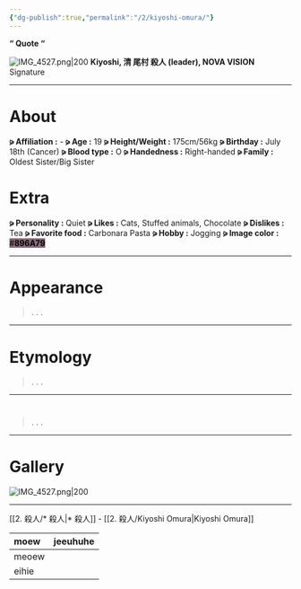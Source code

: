 ```yaml
---
{"dg-publish":true,"permalink":"/2/kiyoshi-omura/"}
---
```



**“ Quote “**

![IMG_4527.png|200](/img/user/%E2%80%94%E2%80%94%E2%80%94%E2%80%94%E2%80%94%E2%80%94%E2%80%94%E2%80%94%E2%80%94/IMG_4527.png)
**Kiyoshi, 清 尾村
殺人 (leader), NOVA VISION**
Signature

***

# About

**⪩ Affiliation :** -
**⪩ Age :** 19
**⪩ Height/Weight :** 175cm/56kg
**⪩ Birthday :** July 18th (Cancer)
**⪩ Blood type :** O
**⪩ Handedness :** Right-handed
**⪩ Family :** Oldest Sister/Big Sister
# Extra

**⪩ Personality :** Quiet
**⪩ Likes :** Cats, Stuffed animals, Chocolate
**⪩ Dislikes :** Tea
**⪩ Favorite food :** Carbonara Pasta
**⪩ Hobby :** Jogging
**⪩ Image color :** <mark style="background: #896A79;">#**896A79**</mark>

***
# Appearance

> .
> .
> .

****

# Etymology

> .
> .
> .

****

# 
> .
> .
> .

****

# Gallery

  ![IMG_4527.png|200](/img/user/%E2%80%94%E2%80%94%E2%80%94%E2%80%94%E2%80%94%E2%80%94%E2%80%94%E2%80%94%E2%80%94/IMG_4527.png)
***

[[2. 殺人/* 殺人\|* 殺人]] - [[2. 殺人/Kiyoshi Omura\|Kiyoshi Omura]]

| moew  | jeeuhuhe |
|:----- |:-------- |
| meoew |          |
| eihie |          |
